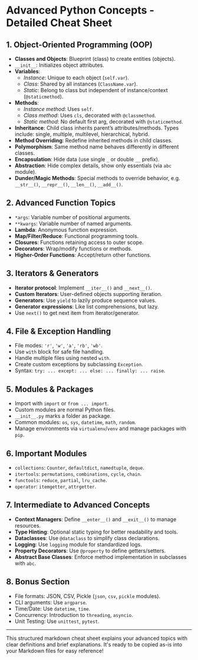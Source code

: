 # Advanced Python Concepts - Detailed Cheat Sheet

## 1. Object-Oriented Programming (OOP)
- **Classes and Objects**: Blueprint (class) to create entities (objects).
- `__init__`: Initializes object attributes.
- **Variables**:
  - *Instance*: Unique to each object (`self.var`).
  - *Class*: Shared by all instances (`ClassName.var`).
  - *Static*: Belong to class but independent of instance/context (`@staticmethod`).
- **Methods**:
  - *Instance method*: Uses `self`.
  - *Class method*: Uses `cls`, decorated with `@classmethod`.
  - *Static method*: No default first arg, decorated with `@staticmethod`.
- **Inheritance**: Child class inherits parent’s attributes/methods. Types include: single, multiple, multilevel, hierarchical, hybrid.
- **Method Overriding**: Redefine inherited methods in child classes.
- **Polymorphism**: Same method name behaves differently in different classes.
- **Encapsulation**: Hide data (use single `_` or double `__` prefix).
- **Abstraction**: Hide complex details, show only essentials (via `abc` module).
- **Dunder/Magic Methods**: Special methods to override behavior, e.g. `__str__()`, `__repr__()`, `__len__()`, `__add__()`.

## 2. Advanced Function Topics
- `*args`: Variable number of positional arguments.
- `**kwargs`: Variable number of named arguments.
- **Lambda**: Anonymous function expression.
- **Map/Filter/Reduce**: Functional programming tools.
- **Closures**: Functions retaining access to outer scope.
- **Decorators**: Wrap/modify functions or methods.
- **Higher-Order Functions**: Accept/return other functions.

## 3. Iterators & Generators
- **Iterator protocol**: Implement `__iter__()` and `__next__()`.
- **Custom Iterators**: User-defined objects supporting iteration.
- **Generators**: Use `yield` to lazily produce sequence values.
- **Generator expressions**: Like list comprehensions, but lazy.
- Use `next()` to get next item from iterator/generator.

## 4. File & Exception Handling
- File modes: `'r'`, `'w'`, `'a'`, `'rb'`, `'wb'`.
- Use `with` block for safe file handling.
- Handle multiple files using nested `with`.
- Create custom exceptions by subclassing `Exception`.
- Syntax: `try: ... except: ... else: ... finally: ... raise`.

## 5. Modules & Packages
- Import with `import` or `from ... import`.
- Custom modules are normal Python files.
- `__init__.py` marks a folder as package.
- Common modules: `os`, `sys`, `datetime`, `math`, `random`.
- Manage environments via `virtualenv`/`venv` and manage packages with `pip`.

## 6. Important Modules
- `collections`: `Counter`, `defaultdict`, `namedtuple`, `deque`.
- `itertools`: `permutations`, `combinations`, `cycle`, `chain`.
- `functools`: `reduce`, `partial`, `lru_cache`.
- `operator`: `itemgetter`, `attrgetter`.

## 7. Intermediate to Advanced Concepts
- **Context Managers**: Define `__enter__()` and `__exit__()` to manage resources.
- **Type Hinting**: Optional static typing for better readability and tools.
- **Dataclasses**: Use `@dataclass` to simplify class declarations.
- **Logging**: Use `logging` module for standardized logs.
- **Property Decorators**: Use `@property` to define getters/setters.
- **Abstract Base Classes**: Enforce method implementation in subclasses with `abc`.

## 8. Bonus Section
- File formats: JSON, CSV, Pickle (`json`, `csv`, `pickle` modules).
- CLI arguments: Use `argparse`.
- Time/Date: Use `datetime`, `time`.
- Concurrency: Introduction to `threading`, `asyncio`.
- Unit Testing: Use `unittest`, `pytest`.

---

This structured markdown cheat sheet explains your advanced topics with clear definitions and brief explanations. It's ready to be copied as-is into your Markdown files for easy reference!
